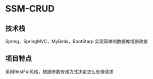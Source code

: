 # SSM-CRUD
## 技术栈
Spring，SpringMVC，MyBatis，BootStarp
实现简单的数据库增删改查
## 项目特点
采用RestFul风格，根据参数传递方式决定怎么处理请求
